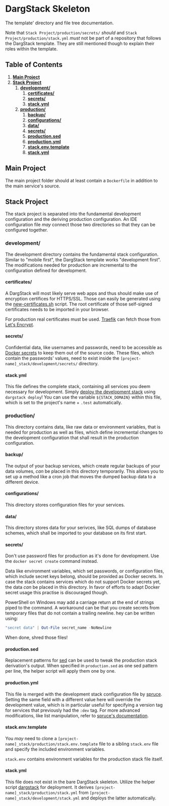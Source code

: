 # DargStack Skeleton

The template' directory and file tree documentation.

Note that `Stack Project/production/secrets/` *should* and `Stack Project/production/stack.yml` *must* not be part of a repository that follows the DargStack template.
They are still mentioned though to explain their roles within the template.


## Table of Contents

1. **[Main Project](#main-project)**
1. **[Stack Project](#stack-project)**
    1. **[development/](#development)**
        1. **[certificates/](#certificates)**
        1. **[secrets/](#development-secrets)**
        1. **[stack.yml](#development-stackyml)**
    1. **[production/](#production)**
        1. **[backup/](#backup)**
        1. **[configurations/](#configurations)**
        1. **[data/](#data)**
        1. **[secrets/](#production-secrets)**
        1. **[production.sed](#productionsed)**
        1. **[production.yml](#productionyml)**
        1. **[stack.env.template](#stackenvtemplate)**
        1. **[stack.yml](#production-stackyml)**

## Main Project

The main project folder should at least contain a `Dockerfile` in addition to the main service's source.


## Stack Project

The stack project is separated into the fundamental development configuration and the deriving production configuration.
An IDE configuration file *may* connect those two directories so that they can be configured together.


### development/

The development directory contains the fundamental stack configuration.
Similar to "mobile first", the DargStack template works "development first".
The modifications needed for production are incremental to the configuration defined for development.


#### certificates/

A DargStack will most likely serve web apps and thus should make use of encryption certifices for HTTPS/SSL.
Those can easily be generated using the [new-certificates.sh](https://gist.github.com/Dargmuesli/538a2c382c009f4620803679c8172c9d) script.
The root certificate of those self-signed certificates needs to be imported in your browser.

For production real certificates must be used.
[Traefik](https://traefik.io/) can fetch those from [Let's Encrypt](https://letsencrypt.org/).


<div id="development-secrets" />

#### secrets/

Confidential data, like usernames and passwords, need to be accessible as [Docker secrets](https://docs.docker.com/engine/swarm/secrets/) to keep them out of the source code.
These files, which contain the passwords' values, need to exist inside the `[project-name]_stack/development/secrets/` directory.


<div id="development-stackyml" />

#### stack.yml

This file defines the complete stack, containing all services you deem necessary for development.
Simply [deploy the development stack](https://docs.docker.com/engine/reference/commandline/stack_deploy/) using `dargstack deploy`!
You can use the variable `${STACK_DOMAIN}` within this file, which is set to the project's name + `.test` automatically.


### production/

This directory contains data, like raw data or environment variables, that is needed for production as well as files, which define incremental changes to the development configuration that shall result in the production configuration.


#### backup/

The output of your backup services, which create regular backups of your data volumes, *can* be placed in this directory temporarily.
This allows you to set up a method like a cron job that moves the dumped backup data to a different device.


#### configurations/

This directory stores configuration files for your services.


#### data/

This directory stores data for your serivces, like SQL dumps of database schemes, which shall be imported to your database on its first start.


<div id="production-secrets" />

#### secrets/

Don't use password files for production as it's done for development. Use the `docker secret create` command instead.

Data like environment variables, which set passwords, or configuration files, which include secret keys belong, should be provided as Docker secrets.
In case the stack contains services which do not support Docker secrets yet, the data *can* be placed in this directory.
In favor of efforts to adapt Docker secret usage this practise is discouraged though.

PowerShell on Windows may add a carriage return at the end of strings piped to the command.
A workaround can be that you create secrets from temporary files that do not contain a trailing newline.
hey can be written using:

```PowerShell
"secret data" | Out-File secret_name -NoNewline
```

When done, shred those files!


#### production.sed

Replacement patterns for [sed](https://linux.die.net/man/1/sed) can be used to tweak the production stack derivation's output.
When specified in `production.sed` as one sed pattern per line, the helper script will apply them one by one.


#### production.yml

This file is merged with the development stack configuration file by [spruce](https://github.com/geofffranks/spruce).
Setting the same field with a different value here will override the development value, which is in particular useful for specifying a version tag for services that previously had the `:dev` tag.
For more advanced modifications, like list manipulation, refer to [spruce's documentation](https://github.com/geofffranks/spruce/tree/master/doc).


#### stack.env.template

You *may* need to clone a `[project-name]_stack/production/stack.env.template` file to a sibling `stack.env` file and specify the included environment variables.

`stack.env` contains environment variables for the production stack file itself.


<div id="production-stackyml" />

#### stack.yml

This file does not exist in the bare DargStack skeleton.
Utilize the helper script [dargstack](https://github.com/dargmuesli/dargstack_template/blob/master/dargstack) for deployment.
It derives `[project-name]_stack/production/stack.yml` from `[project-name]_stack/development/stack.yml` and deploys the latter automatically.
